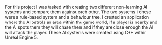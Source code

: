 For this project I was tasked with creating two different non-learning AI systems and compare them against each other. 
The two systems I chose were a rule-based system and a behaviour tree. 
I created an application where the AI patrols an area within the game world, if a player is nearby and the AI spots them they will chase them and if they are close enough the AI will attack the player. 
These AI systems were created using C++ within Unreal Engine 5.
